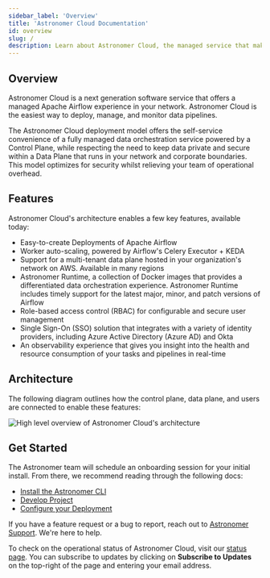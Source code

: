 ```yaml
---
sidebar_label: 'Overview'
title: 'Astronomer Cloud Documentation'
id: overview
slug: /
description: Learn about Astronomer Cloud, the managed service that makes data pipelines easy to write, run, and monitor.
---
```


## Overview

Astronomer Cloud is a next generation software service that offers a managed Apache Airflow experience in your network. Astronomer Cloud is the easiest way to deploy, manage, and monitor data pipelines.

The Astronomer Cloud deployment model offers the self-service convenience of a fully managed data orchestration service powered by a Control Plane, while respecting the need to keep data private and secure within a Data Plane that runs in your network and corporate boundaries. This model optimizes for security whilst relieving your team of operational overhead.

## Features

Astronomer Cloud's architecture enables a few key features, available today:

- Easy-to-create Deployments of Apache Airflow
- Worker auto-scaling, powered by Airflow's Celery Executor + KEDA
- Support for a multi-tenant data plane hosted in your organization's network on AWS. Available in many regions
- Astronomer Runtime, a collection of Docker images that provides a differentiated data orchestration experience. Astronomer Runtime includes timely support for the latest major, minor, and patch versions of Airflow
- Role-based access control (RBAC) for configurable and secure user management
- Single Sign-On (SSO) solution that integrates with a variety of identity providers, including Azure Active Directory (Azure AD) and Okta
- An observability experience that gives you insight into the health and resource consumption of your tasks and pipelines in real-time

## Architecture

The following diagram outlines how the control plane, data plane, and users are connected to enable these features:

<div class="text--center">
  <img src="/img/docs/architecture-overview.png" alt="High level overview of Astronomer Cloud's architecture" />
</div>

## Get Started

The Astronomer team will schedule an onboarding session for your initial install. From there, we recommend reading through the following docs:

- [Install the Astronomer CLI](install-cli)
- [Develop Project](develop-project)
- [Configure your Deployment](configure-deployment.md)

If you have a feature request or a bug to report, reach out to [Astronomer Support](https://support.astronomer.io). We're here to help.

To check on the operational status of Astronomer Cloud, visit our [status page](https://cloud-status.astronomer.io). You can subscribe to updates by clicking on **Subscribe to Updates** on the top-right of the page and entering your email address.
